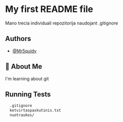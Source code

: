 
# My first README file

Mano trecia individuali repozitorija naudojant .gitignore


## Authors

- [@Mr5quidy](https://www.github.com/Mr5quidy)


## 🚀 About Me
I'm learning about git


## Running Tests



```bash
  .gitignore 
  ketvirtaspaskutinis.txt
  nuotraukos/
```

